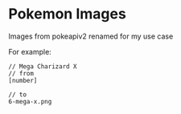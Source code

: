 # Pokemon Images

Images from pokeapiv2 renamed for my use case

For example:
```
// Mega Charizard X
// from
[number]

// to
6-mega-x.png
```